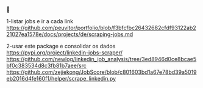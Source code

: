 👀

1-listar jobs e ir a cada link 
https://github.com/peuvitor/portfolio/blob/f3bfcfbc26432682cfdf93122ab221027ea1578e/docs/projects/de/scraping-jobs.md

2-usar este package e consolidar os dados
https://pypi.org/project/linkedin-jobs-scraper/
https://github.com/newlog/linkedin_job_analysis/tree/3ed8946d0ce8bcae5bf0c383534d8c3fb81b7aee/src
https://github.com/zejiekong/JobScore/blob/c801603bd1a67e78bd39a5019eb2016d4fe160f1/helper/scrape_linkedin.py

